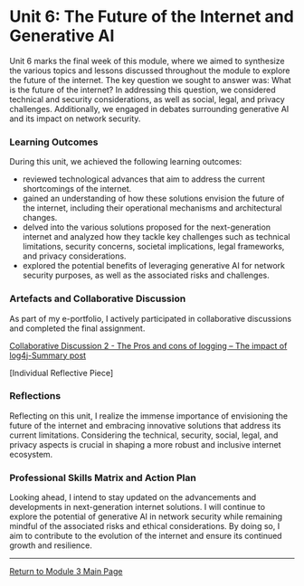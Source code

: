 # Unit 6: The Future of the Internet and Generative AI

Unit 6 marks the final week of this module, where we aimed to synthesize the various topics and lessons discussed throughout the module to explore the future of the internet. 
The key question we sought to answer was: What is the future of the internet? In addressing this question, we considered technical and security considerations, as well as social, legal, and privacy challenges. 
Additionally, we engaged in debates surrounding generative AI and its impact on network security.

### Learning Outcomes
During this unit, we achieved the following learning outcomes:
 - reviewed technological advances that aim to address the current shortcomings of the internet. 
 - gained an understanding of how these solutions envision the future of the internet, including their operational mechanisms and architectural changes.
 - delved into the various solutions proposed for the next-generation internet and analyzed how they tackle key challenges such as technical limitations, security concerns, societal implications, legal frameworks, and privacy considerations.
 - explored the potential benefits of leveraging generative AI for network security purposes, as well as the associated risks and challenges.

### Artefacts and Collaborative Discussion 
As part of my e-portfolio, I actively participated in collaborative discussions and completed the final assignment. 

[Collaborative Discussion 2 - The Pros and cons of logging – The impact of log4j-Summary post](Module03_Discussion1_Summary.pdf)

[Individual Reflective Piece]

### Reflections
Reflecting on this unit, I realize the immense importance of envisioning the future of the internet and embracing innovative solutions that address its current limitations. 
Considering the technical, security, social, legal, and privacy aspects is crucial in shaping a more robust and inclusive internet ecosystem.

### Professional Skills Matrix and Action Plan
Looking ahead, I intend to stay updated on the advancements and developments in next-generation internet solutions. 
I will continue to explore the potential of generative AI in network security while remaining mindful of the associated risks and ethical considerations. 
By doing so, I aim to contribute to the evolution of the internet and ensure its continued growth and resilience.

---

[Return to Module 3 Main Page](NS_main.md)
